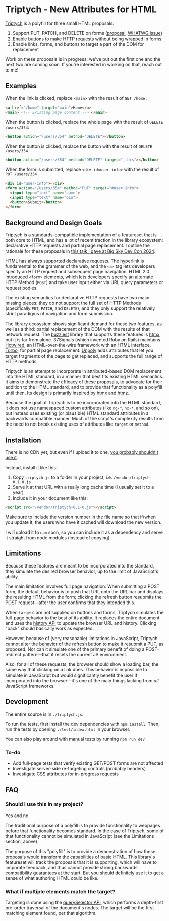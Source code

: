 # Triptych - New Attributes for HTML

[Triptych](https://alexanderpetros.com/triptych/) is a polyfill for three small HTML proposals:

1. Support PUT, PATCH, and DELETE on forms ([proposal](https://alexanderpetros.com/triptych/form-http-methods), [WHATWG issue](https://github.com/whatwg/html/issues/3577#issuecomment-2294931398))
2. Enable buttons to make HTTP requests without being wrapped in forms
3. Enable links, forms, and buttons to target a part of the DOM for replacement

Work on these proposals is in progress: we've put out the first one and the next two are coming soon.
If you're interested in working on that, reach out to me!

## Examples
When the link is clicked, replace `<main>` with the result of `GET /home:`

```html
<a href="/home" target="main">Home</a>
<main> <!-- Existing page content --> </main>
```

When the button is clicked, replace the whole page with the result of `DELETE /users/354`:
```html
<button action="/users/354" method="DELETE"></button>
```

When the button is clicked, replace the button with the result of `DELETE /users/354`
```html
<button action="/users/354" method="DELETE" target="_this"></button>
```

When the form is submitted, replace `<div id=user-info>` with the result of `PUT /users/354`
```html
<div id="user-info"></div>
<form action="/users/354" method="PUT" target="#user-info">
  <input type="text" name="name">
  <input type="text" name="bio">
  <button>Submit</button>
</form>
```

## Background and Design Goals

Triptych is a standards-compatible implementation of a featureset that is both core to HTML, and has a lot of recent traction in the library ecosystem: declarative HTTP requests and partial page replacement.
I outline the rationale for these proposals in [this talk I gave at Big Sky Dev Con 2024](https://unplannedobsolescence.com/blog/life-and-death-of-htmx/).

HTML has always supported declarative requests.
The hyperlink is fundamental to the grammar of the web, and the `<a>` tag lets developers specify an HTTP request and subsequent page navigation.
HTML 2.0 introduced `<form>` elements, which lets developers specify an alternate HTTP Method (`POST`) and take user input either via URL query parameters or request bodies.

The existing semantics for declarative HTTP requests have two major missing pieces: they do not support the full set of HTTP Methods (specifically `PUT`, `PATCH`, and `DELETE`), and they only support the relatively strict paradigms of navigation and form submission.

The library ecosystem shows significant demand for these two features, as well as a third: partial replacement of the DOM with the results of that network request.
The [buzziest](https://risingstars.js.org/2023/en#section-framework) library that supports these features is [htmx](https://htmx.org/), but it is far from alone.
37Signals (which invented Ruby on Rails) maintains [Hotwired](https://hotwired.dev/), an HTML-over-the-wire framework with an HTML interface, [Turbo](https://turbo.hotwired.dev/), for partial page replacement.
[Unpoly](https://unpoly.com/) adds attributes that let you target fragments of the page to get replaced, and supports the full range of HTTP methods.

Triptych is an attempt to incorporate in attributed-based DOM replacement into the HTML standard, in
a manner that best fits existing HTML semantics. It aims to demonstrate the efficacy of these
proposals, to advocate for their addition to the HTML standard, and to provide that functionality as
a polyfill until then. Its design is primarily inspired by [htmx](https://htmx.org/) and
[htmz](https://leanrada.com/htmz/).

Because the goal of Triptych is to be incorporated into the HTML standard, it does not use namespaced custom attributes (like `ng-*`, `hx-*`, and so on), but instead uses existing (or plausible) HTML standard attributes in a backwards compatible manner.
Much of the script's complexity results from the need to not break existing uses of attributes like `target` or `method`.


## Installation

There is no CDN yet, but even if I upload it to one, [you probably shouldn't use it](https://blog.wesleyac.com/posts/why-not-javascript-cdn).

Instead, install it like this:

1. Copy `triptych.js` to a folder in your project, i.e. `/vendor/triptych-0.1.0.js`
1. Serve it at that URL with a really long cache time (I usually set it to a year)
1. Include it in your document like this:

```html
<script src="/vendor/triptych-0.1-0.js"></script>
```

Make sure to include the version number in the file name so that if/when you update it, the users who have it cached will download the new version.

I will upload it to `npm` soon, so you can include it as a dependency and serve it straight from node modules (instead of copying).

## Limitations

Because these features are meant to be incorporated into the standard, they simulate the desired browser behavior, up to the limit of JavaScript's ability.

The main limitation involves full page navigation.
When submitting a POST form, the default behavior is to push that URL onto the URL bar and displays the resulting HTML from the form;
clicking the refresh button resubmits the POST request—after the user confirms that they intended this.

When `target`s are not supplied on buttons and forms, Triptych simulates the full-page behavior to the best of its ability.
It replaces the entire document and uses the [history API](https://developer.mozilla.org/en-US/docs/Web/API/History) to update the browser URL
and history.
Clicking "back" should basically work as expected.

However, because of (very reasonable) limitations in JavaScript, Triptych cannot alter the behavior of the refresh button to make it resubmit a PUT, as proposed.
Nor can it simulate one of the primary benefit of doing a POST-redirect pattern—that it resets the current JS environment.

Also, for all of these requests, the browser should show a loading bar, the same way that clicking on a link does.
This behavior is impossible to simulate in JavaScript but would significantly benefit the user if incorporated into the browser—it's one of the main things lacking from *all* JavaScript frameworks.

## Development

The entire source is in `./triptych.js`.

To run the tests, first install the dev dependencies with `npm install`.
Then, run the tests by opening `./test/index.html` in your browser.

You can also play around with manual tests by running `npm run dev`

### To-do

* Add full-page tests that verify existing GET/POST forms are not affected
* Investigate server-side re-targeting controls (probably headers)
* Investigate CSS attributes for in-progress requests

## FAQ

### Should I use this in my project?

Yes and no.

The traditional purpose of a polyfill is to provide functionality to webpages before that functionality becomes standard.
In the case of Triptych, some of that functionality cannot be simulated in JavaScript (see the Limitations section, above).

The purpose of this "polyfill" is to provide a demonstration of how these proposals would transform the capabilities of basic HTML.
This library's featureset will track the proposals that it is supporting, which will have to incporate feedback, and thus cannot provide strong backwards compatibility guarantees at the start.
But you should definitely use it to get a sense of what authoring HTML could be like.

### What if multiple elements match the target?

Targeting is done using the [querySelector API](https://developer.mozilla.org/en-US/docs/Web/API/Document/querySelector), which performs a depth-first pre-order traversal of the document's nodes.
The target will be the first matching element found, per that algorithm.

